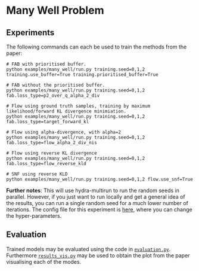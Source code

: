 # Many Well Problem
## Experiments
The following commands can each be used to train the methods from the paper:
```
# FAB with prioritised buffer.
python examples/many_well/run.py training.seed=0,1,2 training.use_buffer=True training.prioritised_buffer=True 

# FAB without the prioritised buffer.
python examples/many_well/run.py training.seed=0,1,2 fab.loss_type=p2_over_q_alpha_2_div 

# Flow using ground truth samples, training by maximum likelihood/forward KL divergence minimiation.
python examples/many_well/run.py training.seed=0,1,2 fab.loss_type=target_forward_kl

# Flow using alpha-divergence, with alpha=2
python examples/many_well/run.py training.seed=0,1,2 fab.loss_type=flow_alpha_2_div_nis

# Flow using reverse KL divergence
python examples/many_well/run.py training.seed=0,1,2 fab.loss_type=flow_reverse_kld

# SNF using reverse KLD
python examples/many_well/run.py training.seed=0,1,2 flow.use_snf=True
```

**Further notes**: This will use hydra-multirun to run the random seeds in parallel. 
However, if you just want to run locally and get a general idea of the results, 
you can run a single random seed for a much lower number of iterations. 
The config file for this experiment is [here](../config/gmm.yaml), where you can change the hyper-parameters.

## Evaluation
Trained models may be evaluated using the code in [`evaluation.py`](evaluation.py).
Furthermore [`results_vis.py`](results_vis.py) may be used to obtain the plot from the paper
visualising each of the modes. 